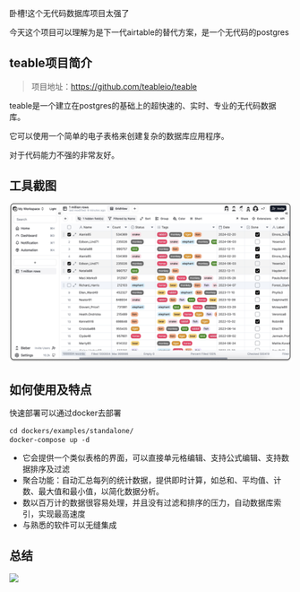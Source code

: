 卧槽!这个无代码数据库项目太强了

今天这个项目可以理解为是下一代airtable的替代方案，是一个无代码的postgres

## teable项目简介

>项目地址：https://github.com/teableio/teable 

teable是一个建立在postgres的基础上的超快速的、实时、专业的无代码数据库。

它可以使用一个简单的电子表格来创建复杂的数据库应用程序。

对于代码能力不强的非常友好。


## 工具截图

![](image.png)

## 如何使用及特点

快速部署可以通过docker去部署

```
cd dockers/examples/standalone/
docker-compose up -d
```

- 它会提供一个类似表格的界面，可以直接单元格编辑、支持公式编辑、支持数据排序及过滤
- 聚合功能：自动汇总每列的统计数据，提供即时计算，如总和、平均值、计数、最大值和最小值，以简化数据分析。
- 数以百万计的数据很容易处理，并且没有过滤和排序的压力，自动数据库索引，实现最高速度
- 与熟悉的软件可以无缝集成


## 总结

 ![](https://img.shields.io/github/stars/teableio/teable?style=flat-square)